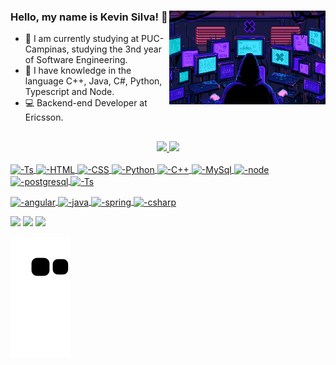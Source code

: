 ###  Hello, my name is Kevin Silva! 🖖 <img align="right" alt="Kevin" height="150" width="250" src="https://raw.githubusercontent.com/vcctm/vcctm/main/x-teambg.gif" />
- :telescope: I am currently studying at PUC-Campinas, studying the 3nd year of Software Engineering.
- :seedling: I have knowledge in the language C++, Java, C#, Python, Typescript and Node.
- :computer: Backend-end Developer at Ericsson.
  ##
  
<div align="center">
  <a href="https://github.com/Kevin-Silva-Dev">
  <img height="150em" src="https://github-readme-stats.vercel.app/api?username=kevinsilvadev&show_icons=true&theme=dark&include_all_commits=true&count_private=true"/>
  <img height="150em" src="https://github-readme-stats.vercel.app/api/top-langs/?username=kevinsilvadev&layout=compact&langs_count=7&theme=dark"/>
</div>
  <div style="display: inline_block"><br>
  <img align="center" alt="-Ts" height="30" width="100" src="https://cdn.jsdelivr.net/gh/devicons/devicon/icons/javascript/javascript-plain.svg" />
  <img align="center" alt="-HTML" height="30" width="80" src="https://cdn.jsdelivr.net/gh/devicons/devicon/icons/html5/html5-plain.svg" />
  <img align="center" alt="-CSS" height="30" width="80" src="https://cdn.jsdelivr.net/gh/devicons/devicon/icons/css3/css3-plain.svg" />
  <img align="center" alt="-Python" height="30" width="100" src="https://cdn.jsdelivr.net/gh/devicons/devicon/icons/python/python-plain.svg" />
  <img align="center" alt="-C++" height="30" width="80" src="https://cdn.jsdelivr.net/gh/devicons/devicon/icons/cplusplus/cplusplus-line.svg" />
  <img align="center" alt="-MySql" height="35" width="80" src="https://www.svgrepo.com/show/303251/mysql-logo.svg" />
  <img align="center" alt="-node" height="60" width="95" src="https://cdn.jsdelivr.net/gh/devicons/devicon/icons/nodejs/nodejs-original-wordmark.svg" />
  <img align="center" alt="-postgresql" height="40" width="80" src="https://cdn.jsdelivr.net/gh/devicons/devicon/icons/postgresql/postgresql-plain-wordmark.svg" />
  <img align="center" alt="-Ts" height="40" width="80" src="https://cdn.jsdelivr.net/gh/devicons/devicon/icons/typescript/typescript-original.svg" />
    <p></p>
  <img align="center" alt="-angular" height="40" width="80" src="https://cdn.jsdelivr.net/gh/devicons/devicon/icons/angularjs/angularjs-original.svg" />
  <img align="center" alt="-java" height="40" width="80" src="https://cdn.jsdelivr.net/gh/devicons/devicon/icons/java/java-original.svg" />
  <img align="center" alt="-spring" height="40" width="80" src="https://cdn.jsdelivr.net/gh/devicons/devicon/icons/spring/spring-original.svg" />
  <img  align="center" alt="-csharp" height="40" width="80" src="https://cdn.jsdelivr.net/gh/devicons/devicon/icons/csharp/csharp-original.svg" />

</div>
  <div>
    <p></p>
  <a href="https://www.instagram.com/kevinrsilva" target="_blank"><img src="https://img.shields.io/badge/-Instagram-%23E4405F?style=for-the-badge&logo=instagram&logoColor=dark" target="_blank"></a>
  <a href = "mailto:kivim2018@gmail.com"><img src="https://img.shields.io/badge/-Gmail-%23333?style=for-the-badge&logo=gmail&logoColor=white" target="_blank"></a>
  <a href= "https://www.linkedin.com/in/kevin-silva-back-end/" target="_blank"><img src="https://img.shields.io/badge/-LinkedIn-%230077B5?style=for-the-badge&logo=linkedin&logoColor=white" target="_blank"></a> 
    
  ![Snake animation](https://github.com/kevinsilvadev/kevinsilvadev/blob/output/github-contribution-grid-snake.svg)
</div>
